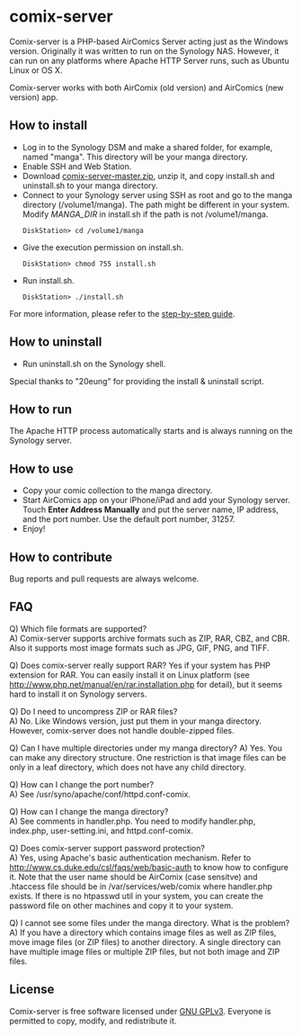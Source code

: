 comix-server
============

Comix-server is a PHP-based AirComics Server acting just as the Windows
version. Originally it was written to run on the Synology NAS. However,
it can run on any platforms where Apache HTTP Server runs, such as
Ubuntu Linux or OS X.

Comix-server works with both AirComix (old version) and AirComics (new
version) app.


## How to install

- Log in to the Synology DSM and make a shared folder, for example,
  named "manga". This directory will be your manga directory.
- Enable SSH and Web Station.
- Download [comix-server-master.zip](https://github.com/song31/comix-server/archive/master.zip),
  unzip it, and copy install.sh and uninstall.sh to your manga directory.
- Connect to your Synology server using SSH as root and go to the manga 
  directory (/volume1/manga). The path might be different in your
  system. Modify *MANGA_DIR* in install.sh if the path is not /volume1/manga.   
  ```
  DiskStation> cd /volume1/manga
  ```
- Give the execution permission on install.sh.   
  ```
  DiskStation> chmod 755 install.sh
  ```
- Run install.sh.   
  ```
  DiskStation> ./install.sh
  ```
  
For more information, please refer to the [step-by-step guide](https://github.com/song31/comix-server/wiki/Step-by-Step-Configuration-Guide).  


## How to uninstall

- Run uninstall.sh on the Synology shell.

Special thanks to "20eung" for providing the install & uninstall script.


## How to run

The Apache HTTP process automatically starts and is always running on
the Synology server.


## How to use

- Copy your comic collection to the manga directory.
- Start AirComics app on your iPhone/iPad and add your Synology server.
  Touch **Enter Address Manually** and put the server name, IP address, 
  and the port number.
  Use the default port number, 31257.
- Enjoy!


## How to contribute

Bug reports and pull requests are always welcome.


## FAQ

Q) Which file formats are supported?  
A) Comix-server supports archive formats such as ZIP, RAR, CBZ, and CBR.
   Also it supports most image formats such as JPG, GIF, PNG, and TIFF.

Q) Does comix-server really support RAR?
   Yes if your system has PHP extension for RAR. You can easily install 
   it on Linux platform (see <http://www.php.net/manual/en/rar.installation.php> 
   for detail), but it seems hard to install it on Synology servers.

Q) Do I need to uncompress ZIP or RAR files?  
A) No. Like Windows version, just put them in your manga directory.
   However, comix-server does not handle double-zipped files.

Q) Can I have multiple directories under my manga directory?
A) Yes. You can make any directory structure. 
   One restriction is that image files can be only in a leaf directory, 
   which does not have any child directory.

Q) How can I change the port number?  
A) See /usr/syno/apache/conf/httpd.conf-comix.

Q) How can I change the manga directory?  
A) See comments in handler.php. You need to modify handler.php, index.php, 
   user-setting.ini, and httpd.conf-comix.

Q) Does comix-server support password protection?  
A) Yes, using Apache's basic authentication mechanism. Refer to 
   <http://www.cs.duke.edu/csl/faqs/web/basic-auth> to know how to
   configure it. Note that the user name should be AirComix (case
   sensitve) and .htaccess file should be in /var/services/web/comix where
   handler.php exists. If there is no htpasswd util in your system, 
   you can create the password file on other machines and copy it to
   your system.
   
Q) I cannot see some files under the manga directory. What is the problem?   
A) If you have a directory which contains image files as well as ZIP files, 
   move image files (or ZIP files) to another directory. 
   A single directory can have multiple image files or multiple ZIP files, 
   but not both image and ZIP files.  


## License

Comix-server is free software licensed under [GNU GPLv3](http://www.gnu.org/licenses/gpl.txt). 
Everyone is permitted to copy, modify, and redistribute it.
